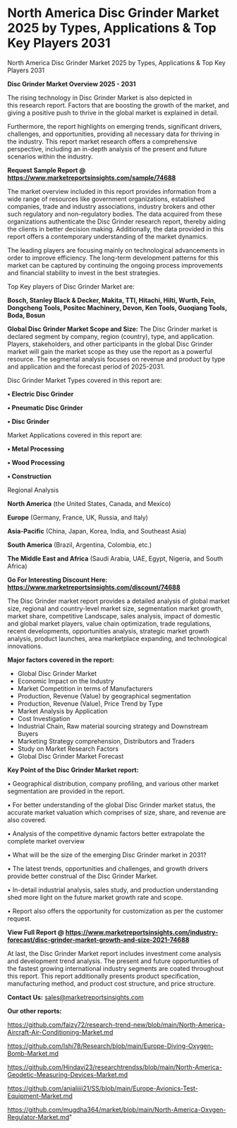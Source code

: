 # North America Disc Grinder Market 2025 by Types, Applications & Top Key Players 2031
North America Disc Grinder Market 2025 by Types, Applications & Top Key Players 2031

<Strong> Disc Grinder Market Overview 2025 - 2031</strong>

The rising technology in Disc Grinder Market is also depicted in this research report. Factors that are boosting the growth of the market, and giving a positive push to thrive in the global market is explained in detail.

Furthermore, the report highlights on emerging trends, significant drivers, challenges, and opportunities, providing all necessary data for thriving in the industry. This report market research offers a comprehensive perspective, including an in-depth analysis of the present and future scenarios within the industry.

<strong>Request Sample Report @ <a href=https://www.marketreportsinsights.com/sample/74688>https://www.marketreportsinsights.com/sample/74688</a></strong>

The market overview included in this report provides information from a wide range of resources like government organizations, established companies, trade and industry associations, industry brokers and other such regulatory and non-regulatory bodies. The data acquired from these organizations authenticate the Disc Grinder research report, thereby aiding the clients in better decision making. Additionally, the data provided in this report offers a contemporary understanding of the market dynamics.

The leading players are focusing mainly on technological advancements in order to improve efficiency. The long-term development patterns for this market can be captured by continuing the ongoing process improvements and financial stability to invest in the best strategies.

Top Key players of Disc Grinder Market are:

<strong>Bosch, Stanley Black & Decker, Makita, TTI, Hitachi, Hilti, Wurth, Fein, Dongcheng Tools, Positec Machinery, Devon, Ken Tools, Guoqiang Tools, Boda, Bosun</strong>

<strong><b>Global Disc Grinder Market Scope and Size:</b></strong>
The Disc Grinder market is declared segment by company, region (country), type, and application. Players, stakeholders, and other participants in the global Disc Grinder market will gain the market scope as they use the report as a powerful resource. The segmental analysis focuses on revenue and product by type and application and the forecast period of 2025-2031.

Disc Grinder Market Types covered in this report are:

<strong>• Electric Disc Grinder

• Pneumatic Disc Grinder

• Disc Grinder</strong>

Market Applications covered in this report are:

<strong>• Metal Processing

• Wood Processing

• Construction</strong> 

Regional Analysis

<strong>North America</strong> (the United States, Canada, and Mexico)

<strong>Europe</strong> (Germany, France, UK, Russia, and Italy)

<strong>Asia-Pacific</strong> (China, Japan, Korea, India, and Southeast Asia)

<strong>South America</strong> (Brazil, Argentina, Colombia, etc.)

<strong>The Middle East and Africa</strong> (Saudi Arabia, UAE, Egypt, Nigeria, and South Africa)

<strong>Go For Interesting Discount Here: <a href=https://www.marketreportsinsights.com/discount/74688>https://www.marketreportsinsights.com/discount/74688</a></strong>

The Disc Grinder market report provides a detailed analysis of global market size, regional and country-level market size, segmentation market growth, market share, competitive Landscape, sales analysis, impact of domestic and global market players, value chain optimization, trade regulations, recent developments, opportunities analysis, strategic market growth analysis, product launches, area marketplace expanding, and technological innovations.

<strong><b>Major factors covered in the report:</b></strong>
<ul>
  <li>Global Disc Grinder Market </li>
  <li>Economic Impact on the Industry</li>
  <li>Market Competition in terms of Manufacturers</li>
  <li>Production, Revenue (Value) by geographical segmentation</li>
  <li>Production, Revenue (Value), Price Trend by Type</li>
  <li>Market Analysis by Application</li>
  <li>Cost Investigation</li>
  <li>Industrial Chain, Raw material sourcing strategy and Downstream Buyers</li>
  <li>Marketing Strategy comprehension, Distributors and Traders</li>
  <li>Study on Market Research Factors</li>
  <li>Global Disc Grinder Market Forecast</li>
</ul>

<strong><b>Key Point of the Disc Grinder Market report:</b></strong>

• Geographical distribution, company profiling, and various other market segmentation are provided in the report.

• For better understanding of the global Disc Grinder market status, the accurate market valuation which comprises of size, share, and revenue are also covered.

• Analysis of the competitive dynamic factors better extrapolate the complete market overview

• What will be the size of the emerging Disc Grinder market in 2031?

• The latest trends, opportunities and challenges, and growth drivers provide better construal of the Disc Grinder Market.

• In-detail industrial analysis, sales study, and production understanding shed more light on the future market growth rate and scope.

• Report also offers the opportunity for customization as per the customer request.

<strong><b>View Full Report @ <a href=https://www.marketreportsinsights.com/industry-forecast/disc-grinder-market-growth-and-size-2021-74688>https://www.marketreportsinsights.com/industry-forecast/disc-grinder-market-growth-and-size-2021-74688</a></b></strong>


At last, the Disc Grinder Market report includes investment come analysis and development trend analysis. The present and future opportunities of the fastest growing international industry segments are coated throughout this report. This report additionally presents product specification, manufacturing method, and product cost structure, and price structure.

<strong>Contact Us:</strong>
sales@marketreportsinsights.com

<strong>Our other reports:</strong>

<a href=https://github.com/faizy72/research-trend-new/blob/main/North-America-Aircraft-Air-Conditioning-Market.md>https://github.com/faizy72/research-trend-new/blob/main/North-America-Aircraft-Air-Conditioning-Market.md</a>

<a href=https://github.com/Ishi78/Research/blob/main/Europe-Diving-Oxygen-Bomb-Market.md>https://github.com/Ishi78/Research/blob/main/Europe-Diving-Oxygen-Bomb-Market.md</a>

<a href=https://github.com/Hindavi23/researchtrendss/blob/main/North-America-Geodetic-Measuring-Devices-Market.md>https://github.com/Hindavi23/researchtrendss/blob/main/North-America-Geodetic-Measuring-Devices-Market.md</a>

<a href=https://github.com/anjaliiii21/SS/blob/main/Europe-Avionics-Test-Equipment-Market.md>https://github.com/anjaliiii21/SS/blob/main/Europe-Avionics-Test-Equipment-Market.md</a>

<a href=https://github.com/mugdha364/market/blob/main/North-America-Oxygen-Regulator-Market.md>https://github.com/mugdha364/market/blob/main/North-America-Oxygen-Regulator-Market.md</a>"
